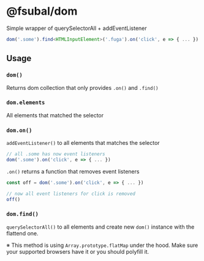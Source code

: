 # @fsubal/dom

Simple wrapper of querySelectorAll + addEventListener

```ts
dom('.some').find<HTMLInputElement>('.fuga').on('click', e => { ... })
```

## Usage

### `dom()`

Returns dom collection that only provides `.on()` and `.find()`

### `dom.elements`

All elements that matched the selector

### `dom.on()`

`addEventListener()` to all elements that matches the selector

```ts
// all .some has now event listeners
dom('.some').on('click', e => { ... })
```

`.on()` returns a function that removes event listeners

```ts
const off = dom('.some').on('click', e => { ... })

// now all event listeners for click is removed
off()
```

### `dom.find()`

`querySelectorAll()` to all elements and create new `dom()` instance with the flattend one.

※ This method is using `Array.prototype.flatMap` under the hood. Make sure your supported browsers have it or you should polyfill it.
